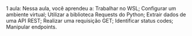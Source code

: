 1 aula: Nessa aula, você aprendeu a:
Trabalhar no WSL;
Configurar um ambiente virtual;
Utilizar a biblioteca Requests do Python;
Extrair dados de uma API REST;
Realizar uma requisição GET;
Identificar status codes;
Manipular endpoints.
